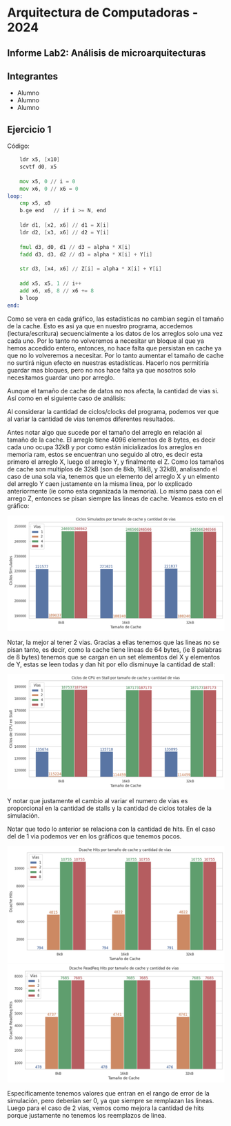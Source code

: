 # Arquitectura de Computadoras - 2024

## Informe Lab2:  Análisis de microarquitecturas

## Integrantes

- Alumno
- Alumno
- Alumno

## Ejercicio 1

Código:

```asm
    ldr x5, [x10]
    scvtf d0, x5    

    mov x5, 0 // i = 0
    mov x6, 0 // x6 = 0
loop:
    cmp x5, x0 
    b.ge end   // if i >= N, end

    ldr d1, [x2, x6] // d1 = X[i]
    ldr d2, [x3, x6] // d2 = Y[i]

    fmul d3, d0, d1 // d3 = alpha * X[i]
    fadd d3, d3, d2 // d3 = alpha * X[i] + Y[i]

    str d3, [x4, x6] // Z[i] = alpha * X[i] + Y[i]

    add x5, x5, 1 // i++
    add x6, x6, 8 // x6 += 8
    b loop
end:
```

<!-- TODO:
- Gráficos de cantidad de stalls y numero de ciclos proporcionales. (+stall -> +cilos)
- El tamaño de cache no influye ya que no se vuelven a leer los datos de los arreglos.
- Un array entero tiene 32KB = 4096 * 8B
- Una linea de cache tiene 64B 
-->

Como se vera en cada gráfico, las estadísticas no cambian según el tamaño de la cache.
Esto es asi ya que en nuestro programa, accedemos (lectura/escritura) secuencialmente a los datos de los arreglos solo una vez cada uno. Por lo tanto no volveremos a necesitar un bloque al que ya hemos accedido entero, entonces, no hace falta que persistan en cache ya que no lo volveremos a necesitar. Por lo tanto aumentar el tamaño de cache no surtirá nigun efecto en nuestras estadísticas. Hacerlo nos permitiría guardar mas bloques, pero no nos hace falta ya que  nosotros solo necesitamos guardar uno por arreglo.

Aunque el tamaño de cache de datos no nos afecta, la cantidad de vias si. Así como en el siguiente caso de análisis:

Al considerar la cantidad de ciclos/clocks del programa, podemos ver que al variar la cantidad de vias tenemos diferentes resultados.

Antes notar algo que sucede por el tamaño del arreglo en relación al tamaño de la cache. El arreglo tiene 4096 elementos de 8 bytes, es decir cada uno ocupa 32kB y por como están inicializados los arreglos en memoria ram, estos se encuentran uno seguido al otro, es decir esta primero el arreglo X, luego el arreglo Y, y finalmente el Z. Como los tamaños de cache son multiplos de 32kB (son de 8kb, 16kB, y 32kB), analisando el caso de una sola via, tenemos que un elemento del arreglo X y un elmento del arreglo Y caen justamente en la misma linea, por lo explicado anteriormente (ie como esta organizada la memoria). Lo mismo pasa con el arrego Z, entonces se pisan siempre las lineas de cache. Veamos esto en el gráfico:

![Ciclos Simulados](<stats/stats-ej1-img/Ciclos Simulados.png>)

Notar, la mejor al tener 2 vias. Gracias a ellas tenemos que las lineas no se pisan tanto, es decir, como la cache tiene lineas de 64 bytes, (ie 8 palabras de 8 bytes) tenemos que se cargan en un set elementos del X y elementos de Y, estas se leen todas y dan hit por ello disminuye la cantidad de stall:

![Ciclos de CPU en Stall](<stats/stats-ej1-img/Ciclos de CPU en Stall.png>)

Y notar que justamente el cambio al variar el numero de vias es proporcional en la cantidad de stalls y la cantidad de ciclos totales de la simulación.

<!-- FIXME: Notar que hay un comportamiento raro con la cache de 4 y 8 vias, debería seguir el comportamiento del de 2 vias con respecto al de 1 via.
-->

<!-- TODO:
- Mas hits totales que de lectura porque tenemos de escritura de Z.
- Con 2 vias no se notan los hits de escritura ¿ya que siempre se reemplazan?.
-->

Notar que todo lo anterior se relaciona con la cantidad de hits. En el caso del de 1 via podemos ver en los gráficos que tenemos pocos.

![Dcache Hits](<stats/stats-ej1-img/Dcache Hits.png>)
![Dcache ReadReq Hits](<stats/stats-ej1-img/Dcache ReadReq Hits.png>)

Específicamente tenemos valores que entran en el rango de error de la simulación, pero deberían ser 0, ya que siempre se remplazan las lineas. Luego para el caso de 2 vias, vemos como mejora la cantidad de hits porque justamente no tenemos los reemplazos de linea.
<!-- TODO: COMPLETAR PARA CASO DE 4 Y 8 VIAS ... -->
